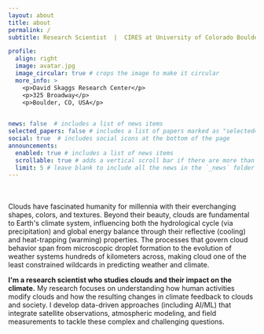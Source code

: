 ```yaml
---
layout: about
title: about
permalink: /
subtitle: Research Scientist  |  CIRES at University of Colorado Boulder & NOAA CSL

profile:
  align: right
  image: avatar.jpg
  image_circular: true # crops the image to make it circular
  more_info: >
    <p>David Skaggs Research Center</p>
    <p>325 Broadway</p>
    <p>Boulder, CO, USA</p>

      
news: false  # includes a list of news items
selected_papers: false # includes a list of papers marked as "selected={true}"
social: true  # includes social icons at the bottom of the page
announcements:
  enabled: true # includes a list of news items
  scrollable: true # adds a vertical scroll bar if there are more than 3 news items
  limit: 5 # leave blank to include all the news in the `_news` folder
---
```

<br>
<br>
Clouds have fascinated humanity for millennia with their everchanging shapes, colors, and textures. Beyond their beauty, clouds are fundamental to Earth's climate system, influencing both the hydrological cycle (via precipitation) and global energy balance through their reflective (cooling) and heat-trapping (warming) properties. The processes that govern cloud behavior span from microscopic droplet formation to the evolution of weather systems hundreds of kilometers across, making cloud one of the least constrained wildcards in predicting weather and climate.

**I'm a research scientist who studies clouds and their impact on the climate.** My research focuses on understanding how human activities modify clouds and how the resulting changes in climate feedback to clouds and society. I develop data-driven approaches (including AI/ML) that integrate satellite observations, atmospheric modeling, and field measurements to tackle these complex and challenging questions.
 